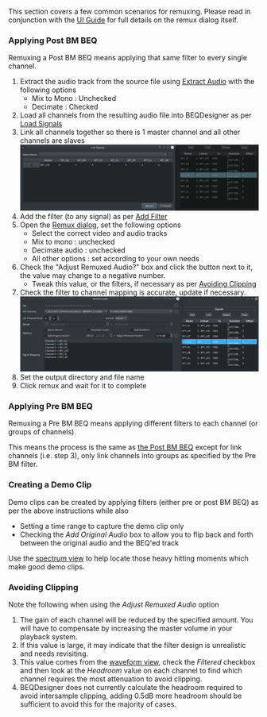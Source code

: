This section covers a few common scenarios for remuxing. Please read in conjunction with the [UI Guide](../ui/remux_audio.md) for full details on the remux dialog itself.

### Applying Post BM BEQ 

Remuxing a Post BM BEQ means applying that same filter to every single channel.

  1. Extract the audio track from the source file using [Extract Audio](../ui/extract_audio.md) with the following options
      * Mix to Mono : Unchecked
      * Decimate : Checked
  2. Load all channels from the resulting audio file into BEQDesigner as per [Load Signals](../ui/load_signal.md#loading-all-channels)
  3. Link all channels together so there is 1 master channel and all other channels are slaves
  ![Linked](../img/workflow_remux_all_linked.png)
  4. Add the filter (to any signal) as per [Add Filter](../ui/add_filter.md)
  5. Open the [Remux dialog](../ui/remux_audio.md), set the following options
      * Select the correct video and audio tracks
      * Mix to mono : unchecked
      * Decimate audio : unchecked
      * All other options : set according to your own needs
  6. Check the "Adjust Remuxed Audio?" box and click the button next to it, the value may change to a negative number. 
        * Tweak this value, or the filters, if necessary as per [Avoiding Clipping](#avoiding-clipping)
  7. Check the filter to channel mapping is accurate, update if necessary.
  ![Mapping](../img/workflow_remux_mapping.png)
  8. Set the output directory and file name
  9. Click remux and wait for it to complete

### Applying Pre BM BEQ

Remuxing a Pre BM BEQ means applying different filters to each channel (or groups of channels).

This means the process is the same as [the Post BM BEQ](#applying-post-bm-beq) except for link channels (i.e. step 3), only link channels into groups as specified by the Pre BM filter.

### Creating a Demo Clip

Demo clips can be created by applying filters (either pre or post BM BEQ) as per the above instructions while also

* Setting a time range to capture the demo clip only
* Checking the *Add Original Audio* box to allow you to flip back and forth between the original audio and the BEQ'ed track

Use the [spectrum view](../ui/spectrum.md) to help locate those heavy hitting moments which make good demo clips.

### Avoiding Clipping

Note the following when using the *Adjust Remuxed Audio* option

  1. The gain of each channel will be reduced by the specified amount. You will have to compensate by increasing the master volume in your playback system.
  2. If this value is large, it may indicate that the filter design is unrealistic and needs revisiting.
  3. This value comes from the [waveform view](../ui/waveform.md), check the *Filtered* checkbox and then look at the *Headroom* value on each channel to find which channel requires the most  attenuation to avoid clipping.
  4. BEQDesigner does not currently calculate the headroom required to avoid intersample clipping, adding 0.5dB more headroom should be sufficient to avoid this for the majority of cases.
